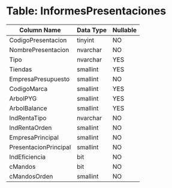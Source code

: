 # Table: InformesPresentaciones

| Column Name | Data Type | Nullable |
|-------------|-----------|----------|
| CodigoPresentacion | tinyint | NO |
| NombrePresentacion | nvarchar | NO |
| Tipo | nvarchar | YES |
| Tiendas | smallint | YES |
| EmpresaPresupuesto | smallint | NO |
| CodigoMarca | smallint | YES |
| ArbolPYG | smallint | YES |
| ArbolBalance | smallint | YES |
| IndRentaTipo | nvarchar | NO |
| IndRentaOrden | smallint | NO |
| EmpresaPrincipal | smallint | NO |
| PresentacionPrincipal | smallint | NO |
| IndEficiencia | bit | NO |
| cMandos | bit | NO |
| cMandosOrden | smallint | NO |
